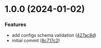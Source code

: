 # 1.0.0 (2024-01-02)


### Features

* add configs schema validation ([427ac8d](https://github.com/lucasvtiradentes/container_scheduler/commit/427ac8d162aed9373a6f5758c5f833745536d751))
* initial commit ([8c717c2](https://github.com/lucasvtiradentes/container_scheduler/commit/8c717c22efba252c1cffa91482d77e142cdd34fc))

